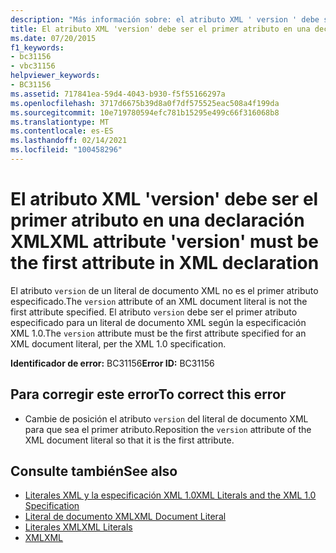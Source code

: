 ```yaml
---
description: "Más información sobre: el atributo XML ' version ' debe ser el primer atributo en la declaración XML"
title: El atributo XML 'version' debe ser el primer atributo en una declaración XML
ms.date: 07/20/2015
f1_keywords:
- bc31156
- vbc31156
helpviewer_keywords:
- BC31156
ms.assetid: 717841ea-59d4-4043-b930-f5f55166297a
ms.openlocfilehash: 3717d6675b39d8a0f7df575525eac508a4f199da
ms.sourcegitcommit: 10e719780594efc781b15295e499c66f316068b8
ms.translationtype: MT
ms.contentlocale: es-ES
ms.lasthandoff: 02/14/2021
ms.locfileid: "100458296"
---
```

# <a name="xml-attribute-version-must-be-the-first-attribute-in-xml-declaration"></a><span data-ttu-id="8d3be-103">El atributo XML 'version' debe ser el primer atributo en una declaración XML</span><span class="sxs-lookup"><span data-stu-id="8d3be-103">XML attribute 'version' must be the first attribute in XML declaration</span></span>

<span data-ttu-id="8d3be-104">El atributo `version` de un literal de documento XML no es el primer atributo especificado.</span><span class="sxs-lookup"><span data-stu-id="8d3be-104">The `version` attribute of an XML document literal is not the first attribute specified.</span></span> <span data-ttu-id="8d3be-105">El atributo `version` debe ser el primer atributo especificado para un literal de documento XML según la especificación XML 1.0.</span><span class="sxs-lookup"><span data-stu-id="8d3be-105">The `version` attribute must be the first attribute specified for an XML document literal, per the XML 1.0 specification.</span></span>  
  
 <span data-ttu-id="8d3be-106">**Identificador de error:** BC31156</span><span class="sxs-lookup"><span data-stu-id="8d3be-106">**Error ID:** BC31156</span></span>  
  
## <a name="to-correct-this-error"></a><span data-ttu-id="8d3be-107">Para corregir este error</span><span class="sxs-lookup"><span data-stu-id="8d3be-107">To correct this error</span></span>  
  
- <span data-ttu-id="8d3be-108">Cambie de posición el atributo `version` del literal de documento XML para que sea el primer atributo.</span><span class="sxs-lookup"><span data-stu-id="8d3be-108">Reposition the `version` attribute of the XML document literal so that it is the first attribute.</span></span>  
  
## <a name="see-also"></a><span data-ttu-id="8d3be-109">Consulte también</span><span class="sxs-lookup"><span data-stu-id="8d3be-109">See also</span></span>

- [<span data-ttu-id="8d3be-110">Literales XML y la especificación XML 1.0</span><span class="sxs-lookup"><span data-stu-id="8d3be-110">XML Literals and the XML 1.0 Specification</span></span>](../programming-guide/language-features/xml/xml-literals-and-the-xml-1-0-specification.md)
- [<span data-ttu-id="8d3be-111">Literal de documento XML</span><span class="sxs-lookup"><span data-stu-id="8d3be-111">XML Document Literal</span></span>](../language-reference/xml-literals/xml-document-literal.md)
- [<span data-ttu-id="8d3be-112">Literales XML</span><span class="sxs-lookup"><span data-stu-id="8d3be-112">XML Literals</span></span>](../language-reference/xml-literals/index.md)
- [<span data-ttu-id="8d3be-113">XML</span><span class="sxs-lookup"><span data-stu-id="8d3be-113">XML</span></span>](../programming-guide/language-features/xml/index.md)
